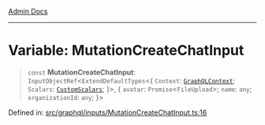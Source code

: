 [Admin Docs](/)

***

# Variable: MutationCreateChatInput

> `const` **MutationCreateChatInput**: `InputObjectRef`\<`ExtendDefaultTypes`\<\{ `Context`: [`GraphQLContext`](../../../context/type-aliases/GraphQLContext.md); `Scalars`: [`CustomScalars`](../../../scalars/type-aliases/CustomScalars.md); \}\>, \{ `avatar`: `Promise`\<`FileUpload`\>; `name`: `any`; `organizationId`: `any`; \}\>

Defined in: [src/graphql/inputs/MutationCreateChatInput.ts:16](https://github.com/syedali237/talawa-api/blob/2d0d513d5268a339b8dac6b4711f8e71e79fc0e4/src/graphql/inputs/MutationCreateChatInput.ts#L16)
